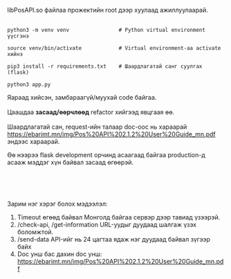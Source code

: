 libPosAPI.so файлаа прожектийн root дээр хуулаад ажиллуулаарай.
<br />
<br />

```
python3 -m venv venv                # Python virtual environment үүсгэнэ

source venv/bin/activate            # Virtual environment-аа activate хийнэ

pip3 install -r requirements.txt    # Шаардлагатай санг суулгах (flask)

python3 app.py
```

Яараад хийсэн, замбараагүй/муухай code байгаа.
<br />
<br />
Цаашдаа __засаад/өөрчлөөд__ refactor хийгээд явцгаая өө.
<br />
<br />
Шаардлагатай сан, request-ийн талаар doc-оос нь хараарай https://ebarimt.mn/img/Pos%20API%202.1.2%20User%20Guide_mn.pdf эндээс хараарай.

Өө нээрээ flask development орчинд асаагаад байгаа production-д асааж мэддэг хүн байвал засаад өгөөрэй.

<br />
<br />
<br />

Зарим нэг хэрэг болох мэдээлэл:
1. Timeout өгөөд байвал Монголд байгаа сервэр дээр тавиад үзээрэй.
2. /check-api, /get-information URL-уудыг дуудаад шалгаж үзэх боломжтой.
3. /send-data API-ийг нь 24 цагтаа ядаж нэг дуудаад байвал зүгээр байх
4. Doc унш бас дахин doc унш: https://ebarimt.mn/img/Pos%20API%202.1.2%20User%20Guide_mn.pdf